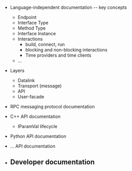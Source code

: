 
- Language-independent documentation -- key concepts
  - Endpoint
  - Interface Type
  - Method Type
  - Interface Instance
  - Interactions
    - build, connect, run
    - blocking and non-blocking interactions
    - Time providers and time clients
  - ...
  
- Layers
  - Datalink
  - Transport (message)
  - API
  - User-facade
  
- RPC messaging protocol documentation

- C++ API documentation
  - IParamVal lifecycle
- Python API documentation
- ... API documentation

- Developer documentation
  -
   
